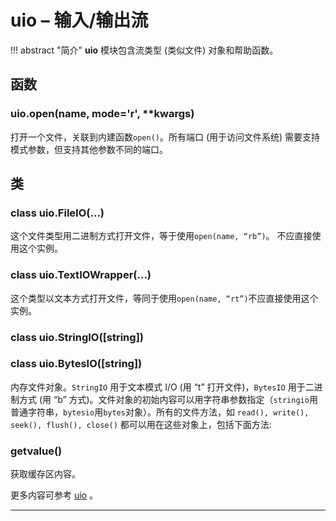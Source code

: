# **uio** – 输入/输出流

!!! abstract "简介"
    **uio** 模块包含流类型 (类似文件) 对象和帮助函数。

## 函数

### **uio.open**(name, mode='r', **kwargs)  
  打开一个文件，关联到内建函数``open()``。所有端口 (用于访问文件系统) 需要支持模式参数，但支持其他参数不同的端口。

## 类

### **class uio.FileIO**(...)  
  这个文件类型用二进制方式打开文件，等于使用``open(name, “rb”)``。 不应直接使用这个实例。

### **class uio.TextIOWrapper**(...)  
  这个类型以文本方式打开文件，等同于使用``open(name, “rt”)``不应直接使用这个实例。

### **class uio.StringIO**([string])  

### **class uio.BytesIO**([string])  
  内存文件对象。`StringIO` 用于文本模式 I/O (用 “t” 打开文件)，`BytesIO` 用于二进制方式 (用 “b” 方式)。文件对象的初始内容可以用字符串参数指定（`stringio`用普通字符串，`bytesio`用`bytes`对象）。所有的文件方法，如 `read(), write(), seek(), flush(), close()` 都可以用在这些对象上，包括下面方法:

### **getvalue**()  
  获取缓存区内容。

更多内容可参考  [uio](http://docs.micropython.org/en/latest/pyboard/library/uio.html) 。

----------